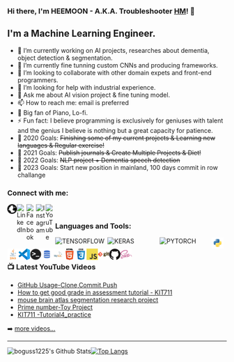 ### Hi there, I'm HEEMOON - A.K.A. Troubleshooter [HM][website]! 👋

## I'm a Machine Learning Engineer.
- 🔭 I’m currently working on AI projects, researches about dementia, object detection & segmentation.
- 🌱 I’m currently fine tunning custom CNNs and producing frameworks. 
- 👯 I’m looking to collaborate with other domain expets and front-end programmers.
- 🤔 I’m looking for help with industrial experience.
- 💬 Ask me about AI vision project & fine tuning model.
- 📫 How to reach me: email is preferred
- 🎹 Big fan of Piano, Lo-fi.
- ⚡ Fun fact: I believe programming is exclusively for geniuses with talent and the genius I believe is nothing but a great capacity for patience.
- 🥅 2020 Goals: ~~Finishing some of my current projects & Learning new languages & Regular exercise!~~
- 🥅 2021 Goals: ~~Publish journals & Create Multiple Projects & Diet!~~
- 🥅 2022 Goals: ~~NLP project + Dementia speech detection~~
- 🥅 2023 Goals: Start new position in mainland, 100 days commit in row challange

### Connect with me:

[<img align="left" alt="" width="22px" src="https://raw.githubusercontent.com/iconic/open-iconic/master/svg/globe.svg" />][website]
[<img align="left" alt="LinkedIn" width="22px" src="https://cdn.jsdelivr.net/npm/simple-icons@v3/icons/linkedin.svg" />][linkedin]
[<img align="left" alt="Facebook" width="22px" src="https://cdn.jsdelivr.net/npm/simple-icons@v3/icons/facebook.svg" />][Facebook]
[<img align="left" alt="Instagram" width="22px" src="https://cdn.jsdelivr.net/npm/simple-icons@v3/icons/instagram.svg" />][instagram]
[<img align="left" alt=" YouTube" width="22px" src="https://cdn.jsdelivr.net/npm/simple-icons@v3/icons/youtube.svg" />][youtube]

<br />

### Languages and Tools:
<img align="left" alt="TENSORFLOW" width="120px" src="https://camo.githubusercontent.com/aeb4f612bd9b40d81c62fcbebd6db44a5d4344b8b962be0138817e18c9c06963/68747470733a2f2f7777772e74656e736f72666c6f772e6f72672f696d616765732f74665f6c6f676f5f686f72697a6f6e74616c2e706e67" />
<img align="left" alt="KERAS" width="120px" src="https://camo.githubusercontent.com/906e661107a3bc03104ca5d88336d1f4b0e80fdcac65efaf7904041d371c747f/68747470733a2f2f73332e616d617a6f6e6177732e636f6d2f6b657261732e696f2f696d672f6b657261732d6c6f676f2d323031382d6c617267652d313230302e706e67" />
<img align="left" alt="PYTORCH" width="120px" src="https://github.com/pytorch/pytorch/blob/master/docs/source/_static/img/pytorch-logo-dark.png" />
<img align="left" alt="PYTHON" width="26px" src="https://raw.githubusercontent.com/github/explore/80688e429a7d4ef2fca1e82350fe8e3517d3494d/topics/python/python.png" />
<img align="left" alt="JAVA" width="26px" src="https://raw.githubusercontent.com/github/explore/80688e429a7d4ef2fca1e82350fe8e3517d3494d/topics/java/java.png" />
<img align="left" alt="Visual Studio Code" width="26px" src="https://raw.githubusercontent.com/github/explore/80688e429a7d4ef2fca1e82350fe8e3517d3494d/topics/visual-studio-code/visual-studio-code.png" />
<img align="left" alt="Terminal" width="26px" src="https://raw.githubusercontent.com/github/explore/80688e429a7d4ef2fca1e82350fe8e3517d3494d/topics/terminal/terminal.png" />
<img align="left" alt="SQL" width="26px" src="https://raw.githubusercontent.com/github/explore/80688e429a7d4ef2fca1e82350fe8e3517d3494d/topics/sql/sql.png" />
<img align="left" alt="MySQL" width="26px" src="https://raw.githubusercontent.com/github/explore/80688e429a7d4ef2fca1e82350fe8e3517d3494d/topics/mysql/mysql.png" />
<img align="left" alt="HTML5" width="26px" src="https://raw.githubusercontent.com/github/explore/80688e429a7d4ef2fca1e82350fe8e3517d3494d/topics/html/html.png" />
<img align="left" alt="CSS3" width="26px" src="https://raw.githubusercontent.com/github/explore/80688e429a7d4ef2fca1e82350fe8e3517d3494d/topics/css/css.png" />
<img align="left" alt="JavaScript" width="26px" src="https://raw.githubusercontent.com/github/explore/80688e429a7d4ef2fca1e82350fe8e3517d3494d/topics/javascript/javascript.png" />
<img align="left" alt="Git" width="26px" src="https://raw.githubusercontent.com/github/explore/80688e429a7d4ef2fca1e82350fe8e3517d3494d/topics/git/git.png" />
<img align="left" alt="GitHub" width="26px" src="https://raw.githubusercontent.com/github/explore/78df643247d429f6cc873026c0622819ad797942/topics/github/github.png" />
<img align="left" alt="Sass" width="26px" src="https://raw.githubusercontent.com/github/explore/80688e429a7d4ef2fca1e82350fe8e3517d3494d/topics/sass/sass.png" />
<br />
<br />

### 📺 Latest YouTube Videos

<!-- YOUTUBE:START -->
- [GitHub Usage-Clone,Commit,Push](https://youtu.be/HpWwA7DsEtk)
- [How to get good grade in assessment tutorial - KIT711](https://youtu.be/r3CY236P1FU)
- [mouse brain atlas segmentation research project](https://youtu.be/tAXKT3Nli0s)
- [Prime number-Toy Project](https://youtu.be/XGQwVBLeLlM)
- [KIT711 -Tutorial4_practice](https://youtu.be/cfy8Yirpwhg)
<!-- YOUTUBE:END -->

➡️ [more videos...](https://www.youtube.com/channel/UCspd6bePIdo4CeYCHlPeVyw)

---
<img align="left" alt="boguss1225's Github Stats" src="https://github-readme-stats.vercel.app/api?username=boguss1225&show_icons=true&hide_border=true" />

[website]: https://github.com/boguss1225/
[linkedin]: https://www.linkedin.com/in/heemoon-yoon-8627801a9/
[Facebook]: https://www.facebook.com/hm.yoon.54
[instagram]: https://instagram.com/boguss0462
[youtube]: https://www.youtube.com/channel/UCspd6bePIdo4CeYCHlPeVyw
[twitter]: https://twitter.com/NotReadyYet


[![Top Langs](https://github-readme-stats.vercel.app/api/top-langs/?username=boguss1225&layout=compact&bg_color=transparent&title_color=abd200&text_color=3fb950&hide_border=1&langs_count=10)](https://github.com/boguss1225)
